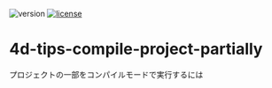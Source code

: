 ![version](https://img.shields.io/badge/version-20%2B-E23089)
[![license](https://img.shields.io/github/license/miyako/4d-tips-compile-project-partially)](LICENSE)

# 4d-tips-compile-project-partially
プロジェクトの一部をコンパイルモードで実行するには
